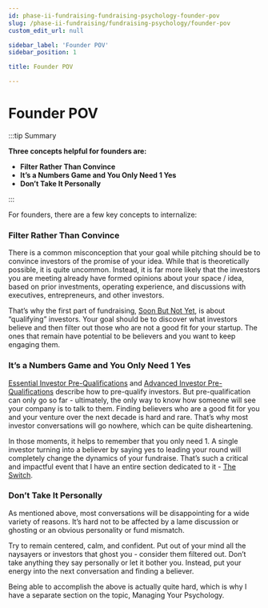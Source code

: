 ```yaml
---
id: phase-ii-fundraising-fundraising-psychology-founder-pov
slug: /phase-ii-fundraising/fundraising-psychology/founder-pov
custom_edit_url: null

sidebar_label: 'Founder POV'
sidebar_position: 1

title: Founder POV

---
```


# Founder POV

:::tip Summary

**Three concepts helpful for founders are:**
- **Filter Rather Than Convince**
- **It’s a Numbers Game and You Only Need 1 Yes**
- **Don’t Take It Personally**

:::

For founders, there are a few key concepts to internalize:

### Filter Rather Than Convince

There is a common misconception that your goal while pitching should be to convince investors of the promise of your idea. While that is theoretically possible, it is quite uncommon. Instead, it is far more likely that the investors you are meeting already have formed opinions about your space / idea, based on prior investments, operating experience, and discussions with executives, entrepreneurs, and other investors. 

That’s why the first part of fundraising, [Soon But Not Yet](/phase-ii-fundraising/soon-but-not-yet), is about “qualifying” investors. Your goal should be to discover what investors believe and then filter out those who are not a good fit for your startup. The ones that remain have potential to be believers and you want to keep engaging them.

### It’s a Numbers Game and You Only Need 1 Yes

[Essential Investor Pre-Qualifications](/phase-i-preparation/build-pre-qualified-investor-list/essential-investor-pre-qualifications) and [Advanced Investor Pre-Qualifications](/phase-i-preparation/build-pre-qualified-investor-list/advanced-investor-pre-qualifications) describe how to pre-qualify investors. But pre-qualification can only go so far - ultimately, the only way to know how someone will see your company is to talk to them. Finding believers who are a good fit for you and your venture over the next decade is hard and rare. That’s why most investor conversations will go nowhere, which can be quite disheartening. 

In those moments, it helps to remember that you only need 1. A single investor turning into a believer by saying yes to leading your round will completely change the dynamics of your fundraise. That’s such a critical and impactful event that I have an entire section dedicated to it - [The Switch](/phase-ii-fundraising/the-switch).

### Don’t Take It Personally

As mentioned above, most conversations will be disappointing for a wide variety of reasons. It’s hard not to be affected by a lame discussion or ghosting or an obvious personality or fund mismatch. 

Try to remain centered, calm, and confident. Put out of your mind all the naysayers or investors that ghost you - consider them filtered out. Don’t take anything they say personally or let it bother you. Instead, put your energy into the next conversation and finding a believer. 

Being able to accomplish the above is actually quite hard, which is why I have a separate section on the topic, Managing Your Psychology.